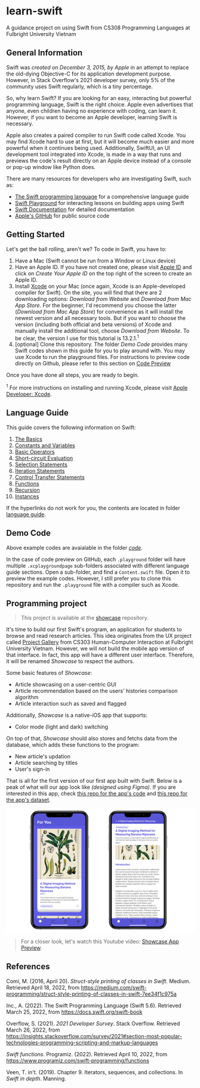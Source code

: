 # learn-swift

A guidance project on using Swift from CS308 Programming Languages at Fulbright University Vietnam
  
## General Information

Swift was *created on December 3, 2015, by Apple* in an attempt to replace the old-dying Objective-C for its application development purpose. However, in Stack Overflow's 2021 developer survey, only 5% of the community uses Swift regularly, which is a tiny percentage.

So, why learn Swift? If you are looking for an easy, interacting but powerful programming language, Swift is the right choice. Apple even advertises that anyone, even children having no experience with coding, can learn it. However, if you want to become an Apple developer, learning Swift is necessary.

Apple also creates a paired compiler to run Swift code called Xcode. You may find Xcode hard to use at first, but it will become much easier and more powerful when it continues being used. Additionally, SwiftUI, an UI development tool integrated into Xcode, is made in a way that runs and previews the code's result directly on an Apple device instead of a console or pop-up window like Python does.

There are many resources for developers who are investigating Swift, such as:

- [The Swift programming language](https://docs.swift.org/swift-book/) for a comprehensive language guide
- [Swift Playground](https://developer.apple.com/swift-playgrounds/) for interacting lessons on building apps using Swift
- [Swift Documentation](https://developer.apple.com/documentation/swift) for detailed documentation
- [Apple's GitHub](https://github.com/apple) for public source code


## Getting Started

Let's get the ball rolling, aren't we?
To code in Swift, you have to:

  1. Have a Mac (Swift cannot be run from a Window or Linux device)
  2. Have an Apple ID. If you have not created one, please visit [Apple ID](https://appleid.apple.com) and click on *Create Your Apple ID* on the top right of the screen to create an Apple ID. 
  3. Install [Xcode](https://developer.apple.com/xcode/) on your Mac (once again, Xcode is an Apple-developed compiler for Swift). On the site, you will find that there are 2 downloading options: *Download from Website* and *Download from Mac App Store*. For the beginner, I'd recommend you choose the latter (*Download from Mac App Store*) for convenience as it will install the newest version and all necessary tools. But if you want to choose the version (including both official and beta versions) of Xcode and manually install the additional tool, choose *Download from Website*. To be clear, the version I use for this tutorial is 13.2.1.<sup>1</sup>
  4. [optional] Clone this repository. The folder *Demo Code* provides many Swift codes shown in this guide for you to play around with. You may use Xcode to run the playground files. For instructions to preview code directly on Github, please refer to this section on [Code Preview](#code-preview)
  
Once you have done all steps, you are ready to begin.

<sup>1</sup> For more instructions on installing and running Xcode, please visit [Apple Developer: Xcode](https://developer.apple.com/documentation/xcode).

## Language Guide

This guide covers the following information on Swift:

1. [The Basics](../../language%20guide/1-the-basics.md)   
2. [Constants and Variables](../../language%20guide/2-constants-and-variables.md)   
3. [Basic Operators](../../language%20guide/3-basic-operators.md)   
4. [Short-circuit Evaluation](../../language%20guide/4-short-circuit-evaluation.md)   
5. [Selection Statements](../../language%20guide/5-selection-statements.md)   
6. [Iteration Statements](../../language%20guide/6-iteration-statements.md)   
7. [Control Transfer Statements](../../language%20guide/7-control-transfer-statements.md)   
8. [Functions](../../language%20guide/8-functions.md)   
9. [Recursion](../../language%20guide/9-recursion.md)   
10. [Instances](../../language%20guide/10-instances.md)   

If the hyperlinks do not work for you, the contents are located in folder [language guide](../../../tree/main/language%20guide).

## Demo Code

Above example codes are avaialable in the folder [*code*](../../../tree/main/code). 

In the case of code preview on GitHub, each `.playground` folder will have multiple `.xcplaygroundpage` sub-folders associated with different language guide sections. Open a sub-folder, and find a `Content.swift` file. Open it to preview the example codes. However, I still prefer you to clone this repository and run the `.playground` file with a compiler such as Xcode.

## Programming project

> This project is available at the [showcase](https://github.com/ducquando/showcase) repository. 

It's time to build our first Swift's program, an application for students to browse and read research articles. This idea originates from the UX project called [Project Gallery](https://www.behance.net/gallery/120240899/Project-Gallery/modules/684326629) from CS303 Human-Computer Interaction at Fulbright University Vietnam. However, we will not build the mobile app version of that interface. In fact, this app will have a different user interface. Therefore, it will be renamed *Showcase* to respect the authors.

Some basic features of *Showcase*:
- Article showcasing on a user-centric GUI
- Article recommendation based on the users' histories comparison algorithm
- Article interaction such as saved and flagged

Additionally, *Showcase* is a native-iOS app that supports:
- Color mode (light and dark) switching

On top of that, *Showcase* should also stores and fetchs data from the database, which adds these functions to the program:
- New article's updation
- Article searching by titles
- User's sign-in

That is all for the first version of our first app built with Swift. Below is a peak of what will our app look like *(designed using Figma)*. If you are interested in this app, check [this repo for the app's code](https://github.com/ducquando/showcase) and [this repo for the app's dataset](https://github.com/ducquando/showcase-dataset).

![alt text](https://github.com/ducquando/learn-swift/blob/main/images/app_preview.png "Showcase app preview")

> For a closer look, let's watch this Youtube video: [Showcase App Preview](https://youtu.be/XA_s9ia5n2s).

## References
Comi, M. (2016, April 20). *Struct-style printing of classes in Swift.* Medium. Retrieved April 18, 2022, from https://medium.com/swift-programming/struct-style-printing-of-classes-in-swift-7ee34f1c975a 

Inc., A. (2022). The Swift Programming Language (Swift 5.6). Retrieved March 25, 2022, from https://docs.swift.org/swift-book 

Overflow, S. (2021). *2021 Developer Survey*. Stack Overflow. Retrieved March 26, 2022, from https://insights.stackoverflow.com/survey/2021#section-most-popular-technologies-programming-scripting-and-markup-languages  

*Swift functions*. Programiz. (2022). Retrieved April 10, 2022, from https://www.programiz.com/swift-programming/functions  

Veen, T. in't. (2019). Chapter 9. Iterators, sequences, and collections. In *Swift in depth*. Manning. 
